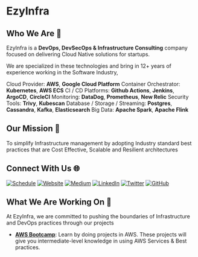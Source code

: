 # EzyInfra

## Who We Are 🌟
EzyInfra is a **DevOps, DevSecOps & Infrastructure Consulting** company focused on delivering Cloud Native solutions for startups.

We are specialized in these technologies and bring in 12+ years of experience working in the Software Industry,

Cloud Provider: **AWS**, **Google Cloud Platform**
Container Orchestrator: **Kubernetes**, **AWS ECS**
CI / CD Platforms: **Github Actions**, **Jenkins**, **ArgoCD**, **CircleCI**
Monitoring: **DataDog**, **Prometheus**, **New Relic**
Security Tools: **Trivy**, **Kubescan**
Database / Storage / Streaming: **Postgres**, **Cassandra**, **Kafka**, **Elasticsearch**
Big Data: **Apache Spark**, **Apache Flink**

## Our Mission 🎯
To simplify Infrastructure management by adopting Industry standard best practices that are Cost Effective, Scalable and Resilient architectures

## Connect With Us 🌐

[![Schedule](https://img.shields.io/badge/Schedule_A_Call-Visit-orange?style=for-the-badge&logo=google-chrome&logoColor=white)](https://calendly.com/worldofprasanna/ezyinfra)
[![Website](https://img.shields.io/badge/Website-Visit-blue?style=for-the-badge&logo=google-chrome&logoColor=white)](https://www.ezyinfra.dev/)
[![Medium](https://img.shields.io/badge/Medium-Read-blue?style=for-the-badge&logo=medium&logoColor=white)](https://blog.ezyinfra.dev/)
[![LinkedIn](https://img.shields.io/badge/LinkedIn-Connect-blue?style=for-the-badge&logo=linkedin&logoColor=white)](https://www.linkedin.com/company/ezyinfra/)
[![Twitter](https://img.shields.io/badge/Twitter-Follow-blue?style=for-the-badge&logo=twitter&logoColor=white)](https://x.com/worldofprasanna)
[![GitHub](https://img.shields.io/badge/GitHub-Follow-blue?style=for-the-badge&logo=github&logoColor=white)](https://github.com/ezyinfra) 

## What We Are Working On 🔧

At EzyInfra, we are committed to pushing the boundaries of Infrastructure and DevOps practices through our projects

- [**AWS Bootcamp**](https://github.com/ezyinfra/aws-bootcamp): Learn by doing projects in AWS. These projects will give you intermediate-level knowledge in using AWS Services & Best practices.
